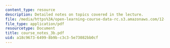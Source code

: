 ```yaml
---
content_type: resource
description: Detailed notes on topics covered in the lecture.
file: /media/https%3A/open-learning-course-data-rc.s3.amazonaws.com/12-808-introduction-to-observational-physical-oceanography-fall-2004/a18c967364998b9bc3c35e73082bb0cf_course_notes_3b.pdf
file_type: application/pdf
resourcetype: Document
title: course_notes_3b.pdf
uid: a18c9673-6499-8b9b-c3c3-5e73082bb0cf
---
```

